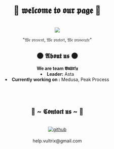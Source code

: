 <body>
  <center>
<h1 align="center"> 🌙 𝖜𝖊𝖑𝖈𝖔𝖒𝖊 𝖙𝖔 𝖔𝖚𝖗 𝖕𝖆𝖌𝖊 🌙 </h1>
<br>
<div align="center">
   <img src="https://user-images.githubusercontent.com/74038190/240820264-31edfb91-6645-4b85-b273-b5280b342e0b.gif"  />
  <br>
  <p>"𝔚𝔢 𝔭𝔯𝔢𝔳𝔢𝔫𝔱, 𝔚𝔢 𝔭𝔯𝔬𝔱𝔢𝔠𝔱, 𝔚𝔢 𝔭𝔯𝔬𝔰𝔢𝔠𝔲𝔱𝔢"</p>
  
</div>
    <div align="center">
<!-- <img src="https://i.imgur.com/jx17oHT.gif"> -->
      </div>
<div>
<h2 align="center"> 🌑 𝕬𝖇𝖔𝖚𝖙 𝖚𝖘 🌑 </h2>
<div align="center">
  <b>We are team 𝖁𝖚𝖑𝖙𝖗!𝖝</b>
  <li>
 <b>Leader:</b> Asta</li>
<li>
<b>Currently working on :</b> Medusa, Peak Process
</li>
<br><br><br>
</div>
</div>
<div>
<h2 align="center">           📝 ~ 𝕮𝖔𝖓𝖙𝖆𝖈𝖙 𝖚𝖘 ~ 📝</h2>
  <div align="center">
  </div>
<br>
  <div align="center">
<a href="https://github.com/asta-maxx" target="_blank">
<img src=https://img.shields.io/badge/github-%2324292e.svg?&style=for-the-badge&logo=github&logoColor=white alt=github style="margin-bottom: 5px;" />
</a>
<p align="center">help.vultrix@gmail.com</p>
</div>
<br>
